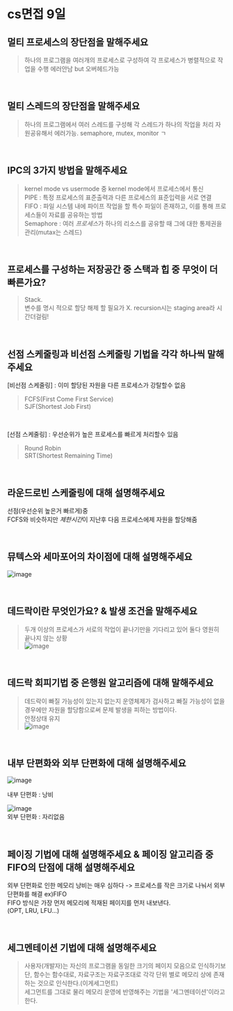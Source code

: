 # cs면접 9일

## 멀티 프로세스의 장단점을 말해주세요
> 하나의 프로그램을 여러개의 프로세스로 구성하여 각 프로세스가 병렬적으로 작업을 수행
> 에러안남 but 오버헤드가능

<br>

## 멀티 스레드의 장단점을 말해주세요
> 하나의 프로그램에서 여러 스레드를 구성해 각 스레드가 하나의 작업을 처리
> 자원공유해서 에러가능. semaphore, mutex, monitor ㄱ  

<br>

## IPC의 3가지 방법을 말해주세요
> kernel mode vs usermode 중 kernel mode에서 프로세스에서 통신  
> PIPE : 특정 프로세스의 표준출력과 다른 프로세스의 표준입력을 서로 연결   
> FIFO : 파일 시스템 내에 파이프 작업을 할 특수 파일이 존재하고, 이를 통해 프로세스들이 자료를 공유하는 방법  
> Semaphore : 여러 *프로세스*가 하나의 리소스를 공유할 때 그에 대한 통제권을 관리(mutax는 스레드)  

<br>

## 프로세스를 구성하는 저장공간 중 스택과 힙 중 무엇이 더 빠른가요?
> Stack.  
> 변수를 명시 적으로 할당 해제 할 필요가 X. recursion시는 staging area라 시간더걸림!  

<br>

## 선점 스케줄링과 비선점 스케줄링 기법을 각각 하나씩 말해주세요
[비선점 스케줄링] : 이미 할당된 자원을 다른 프로세스가 강탈할수 없음  
> FCFS(First Come First Service)   
> SJF(Shortest Job First)   

<br>
 
[선점 스케줄링] : 우선순위가 높은 프로세스를 빠르게 처리할수 있음
> Round Robin   
> SRT(Shortest Remaining Time)  

<br>

## 라운드로빈 스케줄링에 대해 설명해주세요
선점(우선순위 높은거 빠르게)중  
FCFS와 비슷하지만 *제한시간*이 지난후 다음 프로세스에제 자원을 할당해줌  

<br>

## 뮤텍스와 세마포어의 차이점에 대해 설명해주세요
![image](https://user-images.githubusercontent.com/84604563/148249678-16b86b10-464a-4517-94fa-15ea252a555e.png)

<br>

## 데드락이란 무엇인가요? & 발생 조건을 말해주세요
> 두개 이상의 프로세스가 서로의 작업이 끝나기만을 기다리고 있어 둘다 영원히 끝나지 않는 상황  
![image](https://user-images.githubusercontent.com/84604563/148249824-d640cc6a-c36f-407e-bf3b-0e16f8d61a2c.png)

<br>

## 데드락 회피기법 중 은행원 알고리즘에 대해 말해주세요
> 데드락이 빠질 가능성이 있는지 없는지 운영체제가 검사하고 빠질 가능성이 없을 경우에만 자원을 할당함으로써 문제 발생을 피하는 방법이다.  
> 안정상태 유지  
> ![image](https://user-images.githubusercontent.com/84604563/148250215-f4bcc001-500e-4390-ade5-c0f154758953.png)

<br>

## 내부 단편화와 외부 단편화에 대해 설명해주세요
![image](https://user-images.githubusercontent.com/84604563/148250293-169a37f8-33f0-4c07-adcf-8b6a525cde6e.png)  

  내부 단편화 : 낭비  

![image](https://user-images.githubusercontent.com/84604563/148250388-a0bb705f-e38b-4be3-9f27-149782731207.png)  
  외부 단편화 : 자리없음  

<br>

## 페이징 기법에 대해 설명해주세요 & 페이징 알고리즘 중 FIFO의 단점에 대해 설명해주세요
외부 단편화로 인한 메모리 낭비는 매우 심하다 -> 프로세스를 작은 크기로 나눠서 외부 단편화를 해결 ex)FIFO  
FIFO 방식은 가장 먼저 메모리에 적재된 페이지를 먼저 내보낸다.  
(OPT, LRU, LFU...)  

<br>

## 세그멘테이션 기법에 대해 설명해주세요
> 사용자(개발자)는 자신의 프로그램을 동일한 크기의 페이지 모음으로 인식하기보단, 함수는 함수대로, 자료구조는 자료구조대로 각각 단위 별로 메모리 상에 존재하는 것으로 인식한다.(이게세그먼트)   
> 세그먼트를 그대로 물리 메모리 운영에 반영해주는 기법을 '세그멘테이션'이라고 한다.   


